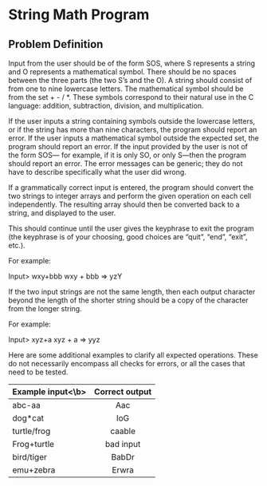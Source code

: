 # String Math Program

## Problem Definition

Input from the user should be of the form SOS, where S represents a string
and O represents a mathematical symbol. There should be no spaces between the
three parts (the two S’s and the O). A string should consist of from one to nine
lowercase letters. The mathematical symbol should be from the set + - / *. These
symbols correspond to their natural use in the C language: addition, subtraction,
division, and multiplication.

If the user inputs a string containing symbols outside the lowercase letters, or
if the string has more than nine characters, the program should report an error.
If the user inputs a mathematical symbol outside the expected set, the program
should report an error. If the input provided by the user is not of the form SOS—
for example, if it is only SO, or only S—then the program should report an error.
The error messages can be generic; they do not have to describe specifically what
the user did wrong.

If a grammatically correct input is entered, the program should convert the
two strings to integer arrays and perform the given operation on each cell independently.
The resulting array should then be converted back to a string, and
displayed to the user. 

This should continue until the user gives the
keyphrase to exit the program (the keyphrase is of your choosing, good choices
are “quit”, “end”, “exit”, etc.).

For example:

Input> wxy+bbb
wxy + bbb => yzY

If the two input strings are not the same length, then each output character
beyond the length of the shorter string should be a copy of the character from
the longer string. 

For example:

Input> xyz+a
xyz + a => yyz

Here are some additional examples to clarify all expected operations.
These do not necessarily encompass all checks for errors, or all the cases that need
to be tested.

| <b>Example input<\b>  | <b>Correct output</b>   |
| --------------------- |:-----------------------:|
| abc-aa                | Aac                     |
| dog*cat               | loG                     |   
| turtle/frog           | caable                  |    
| Frog+turtle           | bad input               |
| bird/tiger            | BabDr                   |
| emu+zebra             | Erwra                   |


